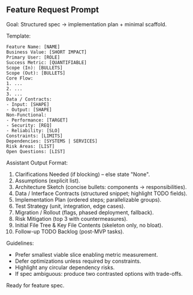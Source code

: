 ## Feature Request Prompt
Goal: Structured spec -> implementation plan + minimal scaffold.

Template:
```
Feature Name: [NAME]
Business Value: [SHORT IMPACT]
Primary User: [ROLE]
Success Metric: [QUANTIFIABLE]
Scope (In): [BULLETS]
Scope (Out): [BULLETS]
Core Flow:
1. ...
2. ...
3. ...
Data / Contracts:
- Input: [SHAPE]
- Output: [SHAPE]
Non-Functional:
- Performance: [TARGET]
- Security: [REQ]
- Reliability: [SLO]
Constraints: [LIMITS]
Dependencies: [SYSTEMS | SERVICES]
Risk Areas: [LIST]
Open Questions: [LIST]
```

Assistant Output Format:
1. Clarifications Needed (if blocking) – else state "None".
2. Assumptions (explicit list).
3. Architecture Sketch (concise bullets: components -> responsibilities).
4. Data / Interface Contracts (structured snippet; highlight TODO fields).
5. Implementation Plan (ordered steps; parallelizable groups).
6. Test Strategy (unit, integration, edge cases).
7. Migration / Rollout (flags, phased deployment, fallback).
8. Risk Mitigation (top 3 with countermeasures).
9. Initial File Tree & Key File Contents (skeleton only, no bloat).
10. Follow-up TODO Backlog (post-MVP tasks).

Guidelines:
- Prefer smallest viable slice enabling metric measurement.
- Defer optimizations unless required by constraints.
- Highlight any circular dependency risks.
- If spec ambiguous: produce two contrasted options with trade-offs.

Ready for feature spec.
